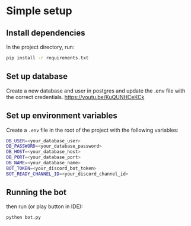 # Simple setup

## Install dependencies
In the project directory, run:
```bash
pip install -r requirements.txt
```

## Set up database
Create a new database and user in postgres and update the .env file with the correct credentials.
https://youtu.be/KuQUNHCeKCk

## Set up environment variables
Create a `.env` file in the root of the project with the following variables:
```bash
DB_USER=<your_database_user>
DB_PASSWORD=<your_database_password>
DB_HOST=<your_database_host>
DB_PORT=<your_database_port>
DB_NAME=<your_database_name>
BOT_TOKEN=<your_discord_bot_token>
BOT_READY_CHANNEL_ID=<your_discord_channel_id>
```

## Running the bot
then run (or play button in IDE):
```bash
python bot.py
```